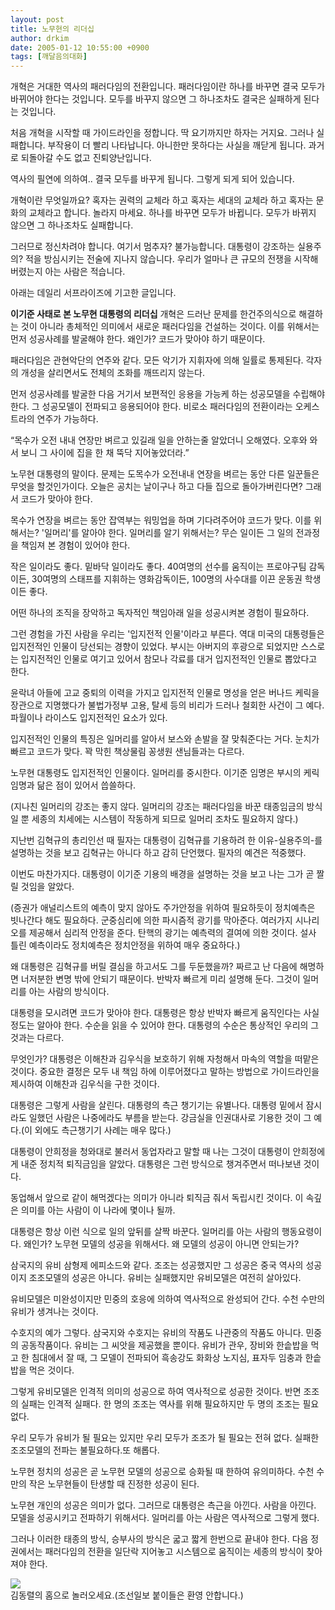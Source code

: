 ```yaml
---
layout: post
title: 노무현의 리더십
author: drkim
date: 2005-01-12 10:55:00 +0900
tags: [깨달음의대화]
---
```

개혁은 거대한 역사의 패러다임의 전환입니다. 패러다임이란 하나를 바꾸면 결국 모두가 바뀌어야 한다는 것입니다. 모두를 바꾸지 않으면 그 하나조차도 결국은 실패하게 된다는 것입니다.



처음 개혁을 시작할 때 가이드라인을 정합니다. 딱 요기까지만 하자는 거지요. 그러나 실패합니다. 부작용이 더 빨리 나타납니다. 아니한만 못하다는 사실을 깨닫게 됩니다. 과거로 되돌아갈 수도 없고 진퇴양난입니다. 



역사의 필연에 의하여.. 결국 모두를 바꾸게 됩니다. 그렇게 되게 되어 있습니다.



개혁이란 무엇일까요? 혹자는 권력의 교체라 하고 혹자는 세대의 교체라 하고 혹자는 문화의 교체라고 합니다. 놀라지 마세요. 하나를 바꾸면 모두가 바뀝니다. 모두가 바뀌지 않으면 그 하나조차도 실패합니다. 



그러므로 정신차려야 합니다. 여기서 멈추자? 불가능합니다. 대통령이 강조하는 실용주의? 적을 방심시키는 전술에 지나지 않습니다. 우리가 얼마나 큰 규모의 전쟁을 시작해 버렸는지 아는 사람은 적습니다. 



아래는 데일리 서프라이즈에 기고한 글입니다. 

**이기준 사태로 본 노무현 대통령의 리더십** 
개혁은 드러난 문제를 한건주의식으로 해결하는 것이 아니라 총체적인 의미에서 새로운 패러다임을 건설하는 것이다. 이를 위해서는 먼저 성공사례를 발굴해야 한다. 왜인가? 코드가 맞아야 하기 때문이다.   
  
패러다임은 관현악단의 연주와 같다. 모든 악기가 지휘자에 의해 일률로 통제된다. 각자의 개성을 살리면서도 전체의 조화를 깨뜨리지 않는다.   
  
먼저 성공사례를 발굴한 다음 거기서 보편적인 응용을 가능케 하는 성공모델을 수립해야 한다. 그 성공모델이 전파되고 응용되어야 한다. 비로소 패러다임의 전환이라는 오케스트라의 연주가 가능하다.   
  
“목수가 오전 내내 연장만 벼르고 있길래 일을 안하는줄 알았더니 오해였다. 오후와 와서 보니 그 사이에 집을 한 채 뚝닥 지어놓았더라.”   
  
노무현 대통령의 말이다. 문제는 도목수가 오전내내 연장을 벼르는 동안 다른 일꾼들은 무엇을 할것인가이다. 오늘은 공치는 날이구나 하고 다들 집으로 돌아가버린다면? 그래서 코드가 맞아야 한다.   
  
목수가 연장을 벼르는 동안 잡역부는 워밍업을 하며 기다려주어야 코드가 맞다. 이를 위해서는? '일머리'를 알아야 한다. 일머리를 알기 위해서는? 무슨 일이든 그 일의 전과정을 책임져 본 경험이 있어야 한다.   
  
작은 일이라도 좋다. 밑바닥 일이라도 좋다. 40여명의 선수를 움직이는 프로야구팀 감독이든, 30여명의 스태프를 지휘하는 영화감독이든, 100명의 사수대를 이끈 운동권 학생이든 좋다. 

어떤 하나의 조직을 장악하고 독자적인 책임아래 일을 성공시켜본 경험이 필요하다.   
  
그런 경험을 가진 사람을 우리는 '입지전적 인물'이라고 부른다. 역대 미국의 대통령들은 입지전적인 인물이 당선되는 경향이 있었다. 부시는 아버지의 후광으로 되었지만 스스로는 입지전적인 인물로 여기고 있어서 참모나 각료를 대거 입지전적인 인물로 뽑았다고 한다.   
  
윤락녀 아들에 고교 중퇴의 이력을 가지고 입지전적 인물로 명성을 얻은 버나드 케릭을 장관으로 지명했다가 불법가정부 고용, 탈세 등의 비리가 드러나 철회한 사건이 그 예다. 파월이나 라이스도 입지전적인 요소가 있다.   
  
입지전적인 인물의 특징은 일머리를 알아서 보스와 손발을 잘 맞춰준다는 거다. 눈치가 빠르고 코드가 맞다. 꽉 막힌 책상물림 꽁생원 샌님들과는 다르다.   
  
노무현 대통령도 입지전적인 인물이다. 일머리를 중시한다. 이기준 임명은 부시의 케릭 임명과 닮은 점이 있어서 씁쓸하다.

(지나친 일머리의 강조는 좋지 않다. 일머리의 강조는 패러다임을 바꾼 태종임금의 방식일 뿐 세종의 치세에는 시스템이 작동하게 되므로 일머리 조차도 필요하지 않다.)   
  
지난번 김혁규의 총리인선 때 필자는 대통령이 김혁규를 기용하려 한 이유-실용주의-를 설명하는 것을 보고 김혁규는 아니다 하고 감히 단언했다. 필자의 예견은 적중했다.   
  
이번도 마찬가지다. 대통령이 이기준 기용의 배경을 설명하는 것을 보고 나는 그가 곧 짤릴 것임을 알았다.

(증권가 애널리스트의 예측이 맞지 않아도 주가안정을 위하여 필요하듯이 정치예측은 빗나간다 해도 필요하다. 군중심리에 의한 파시즘적 광기를 막아준다. 여러가지 시나리오를 제공해서 심리적 안정을 준다. 탄핵의 광기는 예측력의 결여에 의한 것이다. 설사 틀린 예측이라도 정치예측은 정치안정을 위하여 매우 중요하다.)   
  
왜 대통령은 김혁규를 버릴 결심을 하고서도 그를 두둔했을까? 짜르고 난 다음에 해명하면 너저분한 변명 밖에 안되기 때문이다. 반박자 빠르게 미리 설명해 둔다. 그것이 일머리를 아는 사람의 방식이다.   
  
대통령을 모시려면 코드가 맞아야 한다. 대통령은 항상 반박자 빠르게 움직인다는 사실 정도는 알아야 한다. 수순을 읽을 수 있어야 한다. 대통령의 수순은 통상적인 우리의 그것과는 다르다.   
  
무엇인가? 대통령은 이해찬과 김우식을 보호하기 위해 자청해서 마속의 역할을 떠맡은 것이다. 중요한 결정은 모두 내 책임 하에 이루어졌다고 말하는 방법으로 가이드라인을 제시하여 이해찬과 김우식을 구한 것이다.   
  
대통령은 그렇게 사람을 살린다. 대통령의 측근 챙기기는 유별나다. 대통령 밑에서 잠시라도 일했던 사람은 나중에라도 부름을 받는다. 강금실을 인권대사로 기용한 것이 그 예다.(이 외에도 측근챙기기 사례는 매우 많다.)   
  
대통령이 안희정을 청와대로 불러서 동업자라고 말할 때 나는 그것이 대통령이 안희정에게 내준 정치적 퇴직금임을 알았다. 대통령은 그런 방식으로 챙겨주면서 떠나보낸 것이다. 

동업해서 앞으로 같이 해먹겠다는 의미가 아니라 퇴직금 줘서 독립시킨 것이다. 이 속깊은 의미를 아는 사람이 이 나라에 몇이나 될까.   
  
대통령은 항상 이런 식으로 일의 앞뒤를 살짝 바꾼다. 일머리를 아는 사람의 행동요령이다. 왜인가? 노무현 모델의 성공을 위해서다. 왜 모델의 성공이 아니면 안되는가?   
  
삼국지의 유비 삼형제 에피소드와 같다. 조조는 성공했지만 그 성공은 중국 역사의 성공이지 조조모델의 성공은 아니다. 유비는 실패했지만 유비모델은 여전히 살아있다. 

유비모델은 미완성이지만 민중의 호응에 의하여 역사적으로 완성되어 간다. 수천 수만의 유비가 생겨나는 것이다.   

  
수호지의 예가 그렇다. 삼국지와 수호지는 유비의 작품도 나관중의 작품도 아니다. 민중의 공동작품이다. 유비는 그 씨앗을 제공했을 뿐이다. 유비가 관우, 장비와 한솥밥을 먹고 한 침대에서 잘 때, 그 모델이 전파되어 흑송강도 화화상 노지심, 표자두 임충과 한솥밥을 먹은 것이다. 

그렇게 유비모델은 인격적 의미의 성공으로 하여 역사적으로 성공한 것이다. 반면 조조의 실패는 인격적 실패다. 한 명의 조조는 역사를 위해 필요하지만 두 명의 조조는 필요없다. 

우리 모두가 유비가 될 필요는 있지만 우리 모두가 조조가 될 필요는 전혀 없다. 실패한 조조모델의 전파는 불필요하다.또 해롭다.   
  
노무현 정치의 성공은 곧 노무현 모델의 성공으로 승화될 때 한하여 유의미하다. 수천 수만의 작은 노무현들이 탄생할 때 진정한 성공이 된다. 

노무현 개인의 성공은 의미가 없다. 그러므로 대통령은 측근을 아낀다. 사람을 아낀다. 모델을 성공시키고 전파하기 위해서다. 일머리를 아는 사람은 역사적으로 그렇게 했다.   
  
그러나 이러한 태종의 방식, 승부사의 방식은 굷고 짧게 한번으로 끝내야 한다. 다음 정권에서는 패러다임의 전환을 일단락 지어놓고 시스템으로 움직이는 세종의 방식이 찾아져야 한다.   




  
![](http://drkimz.com/technote/board/private/upimg/1094455798.jpg)   
김동렬의 홈으로 놀러오세요.(조선일보 붙이들은 환영 안합니다.)